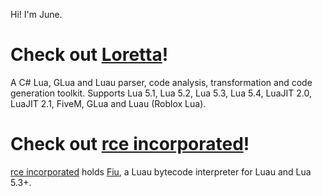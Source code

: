 Hi! I'm June. 

# Check out [Loretta](https://github.com/LorettaDevs/)!

A C# Lua, GLua and Luau parser, code analysis, transformation and code generation toolkit. Supports Lua 5.1, Lua 5.2, Lua 5.3, Lua 5.4, LuaJIT 2.0, LuaJIT 2.1, FiveM, GLua and Luau (Roblox Lua).

# Check out [rce incorporated](https://github.com/rce-incorporated)!

[rce incorporated](https://github.com/rce-incorporated) holds [Fiu](https://github.com/rce-incorporated/Fiu), a Luau bytecode interpreter for Luau and Lua 5.3+.

